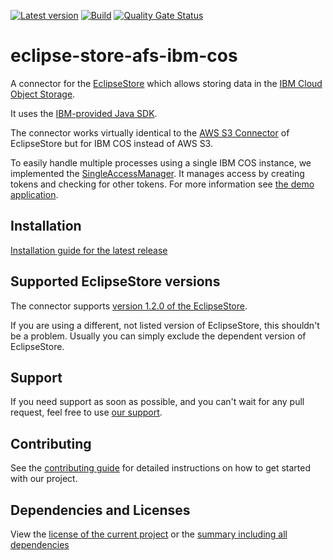 [![Latest version](https://img.shields.io/maven-central/v/software.xdev/eclipse-store-afs-ibm-cos?logo=apache%20maven)](https://mvnrepository.com/artifact/software.xdev/eclipse-store-afs-ibm-cos)
[![Build](https://img.shields.io/github/actions/workflow/status/xdev-software/eclipse-store-afs-ibm-cos/checkBuild.yml?branch=develop)](https://github.com/xdev-software/eclipse-store-afs-ibm-cos/actions/workflows/checkBuild.yml?query=branch%3Adevelop)
[![Quality Gate Status](https://sonarcloud.io/api/project_badges/measure?project=xdev-software_eclipse-store-afs-ibm-cos&metric=alert_status)](https://sonarcloud.io/dashboard?id=xdev-software_eclipse-store-afs-ibm-cos)

# eclipse-store-afs-ibm-cos

A connector for the [EclipseStore](https://eclipsestore.io/) which allows storing data in the [IBM Cloud Object Storage](https://www.ibm.com/cloud/object-storage).

It uses the [IBM-provided Java SDK](https://github.com/IBM/ibm-cos-sdk-java).

The connector works virtually identical to the [AWS S3 Connector](https://docs.eclipsestore.io/manual/storage/storage-targets/blob-stores/aws-s3.html) of EclipseStore but for IBM COS instead of AWS S3.

To easily handle multiple processes using a single IBM COS instance, we implemented
the [SingleAccessManager](eclipse-store-afs-ibm-cos/src/main/java/software/xdev/eclipse/store/afs/ibm/access/SingleAccessManager.java).
It manages access by creating tokens and checking for other tokens. For more information
see [the demo application](eclipse-store-afs-ibm-cos-demo/src/main/java/software/xdev/ApplicationWithSingleAccess.java).

## Installation

[Installation guide for the latest release](https://github.com/xdev-software/eclipse-store-afs-ibm-cos/releases/latest#Installation)

## Supported EclipseStore versions

The connector
supports [version 1.2.0 of the EclipseStore](https://central.sonatype.com/artifact/org.eclipse.store/storage-embedded/1.2.0).

If you are using a different, not listed version of EclipseStore, this shouldn't be a problem.
Usually you can simply exclude the dependent version of EclipseStore.

## Support

If you need support as soon as possible, and you can't wait for any pull request, feel free to
use [our support](https://xdev.software/en/services/support).

## Contributing

See the [contributing guide](./CONTRIBUTING.md) for detailed instructions on how to get started with our project.

## Dependencies and Licenses

View the [license of the current project](LICENSE) or
the [summary including all dependencies](https://xdev-software.github.io/eclipse-store-afs-ibm-cos/dependencies/)

